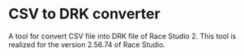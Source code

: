 # CSV to DRK converter
A tool for convert CSV file into DRK file of Race Studio 2.
This tool is realized for the version  2.56.74 of Race Studio.
